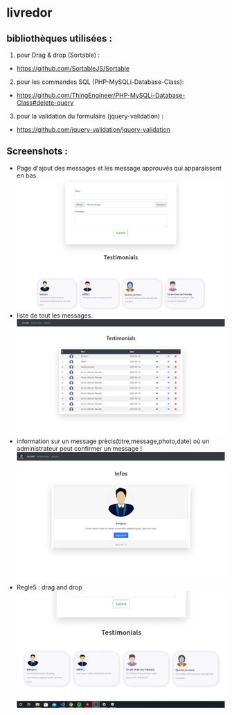 # livredor

## bibliothèques utilisées :

1. pour Drag & drop (Sortable) :
- https://github.com/SortableJS/Sortable

2. pour les commandes SQL (PHP-MySQLi-Database-Class):
- https://github.com/ThingEngineer/PHP-MySQLi-Database-Class#delete-query

3. pour la validation du formulaire (jquery-validation) :
- https://github.com/jquery-validation/jquery-validation

## Screenshots :
* Page d'ajout des messages et les message approuvés qui apparaissent en bas.
![ajout d'un message](https://github.com/ridaelbardai/livredor/blob/master/testimonials.png)
* liste de tout les messages.
![ajout d'un message](https://github.com/ridaelbardai/livredor/blob/master/list.png)
* information sur un message prècis(titre,message,photo,date) 
où un administrateur peut confirmer un message !
![ajout d'un message](https://github.com/ridaelbardai/livredor/blob/master/infos.png)
* Regle5 : drag and drop
![ajout d'un message](https://github.com/ridaelbardai/livredor/blob/master/drag%26drop.gif)

